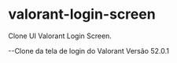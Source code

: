 # valorant-login-screen

Clone UI Valorant Login Screen.

--Clone da tela de login do Valorant Versão 52.0.1

